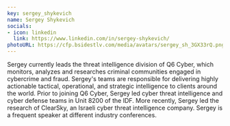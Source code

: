 ```yaml
---
key: sergey_shykevich
name: Sergey Shykevich
socials:
- icon: linkedin
  link: https://www.linkedin.com/in/sergey-shykevich/
photoURL: https://cfp.bsidestlv.com/media/avatars/sergey_sh_3GX33rQ.png
---
```


Sergey currently leads the threat intelligence division of Q6 Cyber, which monitors, analyzes and researches criminal communities engaged in cybercrime and fraud. Sergey's teams are responsible for delivering highly actionable tactical, operational, and strategic intelligence to clients around the world.
Prior to joining Q6 Cyber, Sergey led cyber threat intelligence and cyber defense teams in Unit 8200 of the IDF. More recently, Sergey led the research of ClearSky, an Israeli cyber threat intelligence company.
Sergey is a frequent speaker at different industry conferences.
